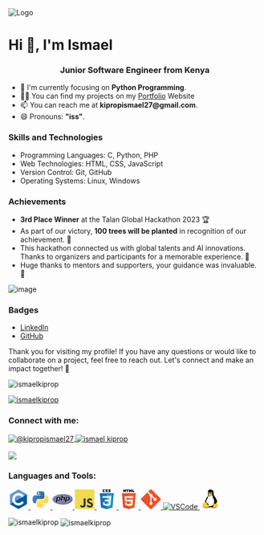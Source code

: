<!DOCTYPE html>
<html>
<head>
    <link rel="stylesheet" href="https://cdnjs.cloudflare.com/ajax/libs/font-awesome/6.0.0-beta3/css/all.min.css">
</head>
<body>
   <img src="https://github.com/IsmaelKiprop/IsmaelKiprop/assets/133222922/18424621-d509-49bc-9923-021501861e83" alt="Logo" width="1280" height="300">
    <h1>Hi 👋, I'm Ismael</h1>
    <h3 align="center">
        <span class="marquee">Junior Software Engineer from Kenya</span>
    </h3>
    <ul>
        <li>🌱 I'm currently focusing on <strong>Python Programming</strong>.</li>
        <li>👨‍💻 You can find my projects on my <a href="https://ismaelkiprop.github.io/my_portfolio/" target="_blank">Portfolio</a> Website</li>
        <li>📫 You can reach me at <strong>kipropismael27@gmail.com</strong>.</li>
        <li>😄 Pronouns: <strong>"iss"</strong>.</li>
    </ul>
    <h3>Skills and Technologies</h3>
    <ul>
        <li>Programming Languages: C, Python, PHP</li>
        <li>Web Technologies: HTML, CSS, JavaScript</li>
        <li>Version Control: Git, GitHub</li>
        <li>Operating Systems: Linux, Windows</li>
    </ul>

<h3>Achievements</h3>
<ul>
    <li><strong>3rd Place Winner</strong> at the Talan Global Hackathon 2023 🏆</li>
    <li>As part of our victory, <strong>100 trees will be planted</strong> in recognition of our achievement. 🌱</li>
    <li>This hackathon connected us with global talents and AI innovations. Thanks to organizers and participants for a memorable experience. 🤖</li>
    <li>Huge thanks to mentors and supporters, your guidance was invaluable. 💪</li>
</ul>

<img width="529" alt="image" src="https://github.com/IsmaelKiprop/IsmaelKiprop/assets/133222922/ee7ceae4-e390-4a6b-88af-fb4afa12fc38">

 
<h3>Badges</h3>
    <ul>
        <li><a class="badge" href="https://ke.linkedin.com/in/ismael-kiprop-11581722b" target="_blank">LinkedIn</a></li>
        <li><a class="badge" href="https://github.com/IsmaelKiprop" target="_blank">GitHub</a></li>
    </ul>
    <p>Thank you for visiting my profile! If you have any questions or would like to collaborate on a project, feel free to reach out. Let's connect and make an impact          together! 🚀</p>
    <p align="left">
        <img src="https://komarev.com/ghpvc/?username=ismaelkiprop&label=Profile%20views&color=0e75b6&style=flat" alt="ismaelkiprop">
    </p>
    <p align="left">
        <a href="https://github.com/ryo-ma/github-profile-trophy">
            <img src="https://github-profile-trophy.vercel.app/?username=ismaelkiprop" alt="ismaelkiprop" />
        </a>
    </p>
    <h3 align="left">Connect with me:</h3>

<p align="left">
        <a href="https://twitter.com/@kipropismael27" target="_blank">
            <img align="center" src="https://raw.githubusercontent.com/rahuldkjain/github-profile-readme-generator/master/src/images/icons/Social/twitter.svg" alt="@kipropismael27" height="30" width="40" />
        </a>
        <a href="https://linkedin.com/in/ismael kiprop" target="_blank">
            <img align="center" src="https://raw.githubusercontent.com/rahuldkjain/github-profile-readme-generator/master/src/images/icons/Social/linked-in-alt.svg" alt="ismael kiprop" height="30" width="40" />
        </a>
</p>

<img align="center" width="400" src="https://github.com/IsmaelKiprop/IsmaelKiprop/assets/133222922/b43aa1b9-be52-4fa4-a1d1-20e7d64fbb83">

<h3 align="left">Languages and Tools:</h3>
<p align="left">
    <a href="https://www.cprogramming.com/" target="_blank" rel="noreferrer">
        <img src="https://raw.githubusercontent.com/devicons/devicon/master/icons/c/c-original.svg" alt="c" width="40" height="40" />
    </a>
    <a href="https://www.python.org/" target="_blank" rel="noreferrer">
        <img src="https://raw.githubusercontent.com/devicons/devicon/master/icons/python/python-original.svg" alt="python" width="40" height="40" />
    </a>
    <a href="https://www.php.net/" target="_blank" rel="noreferrer">
        <img src="https://raw.githubusercontent.com/devicons/devicon/master/icons/php/php-original.svg" alt="php" width="40" height="40" />
    </a>
     <a href="https://developer.mozilla.org/en-US/docs/Web/JavaScript" target="_blank" rel="noreferrer">
        <img src="https://raw.githubusercontent.com/devicons/devicon/master/icons/javascript/javascript-original.svg" alt="JavaScript" width="40" height="40" />
    </a>
    <a href="https://www.w3schools.com/css/" target="_blank" rel="noreferrer">
        <img src="https://raw.githubusercontent.com/devicons/devicon/master/icons/css3/css3-original-wordmark.svg" alt="css3" width="40" height="40" />
    </a>
    <a href="https://www.w3.org/html/" target="_blank" rel="noreferrer">
        <img src="https://raw.githubusercontent.com/devicons/devicon/master/icons/html5/html5-original-wordmark.svg" alt="html5" width="40" height="40" />
    </a>
       <a href="https://git-scm.com/" target="_blank" rel="noreferrer">
        <img src="https://raw.githubusercontent.com/devicons/devicon/master/icons/git/git-original.svg" alt="Git" width="40" height="40" />
    </a> 
    <a href="https://code.visualstudio.com/" target="_blank" rel="noreferrer">
        <img src="https://github.com/IsmaelKiprop/IsmaelKiprop/assets/133222922/bf7fff1f-eb70-43e3-afaa-1a42dc77ea84" alt="VSCode" width="40" height="40" />
    </a> 
    <a href="https://www.linux.org/" target="_blank" rel="noreferrer">
        <img src="https://raw.githubusercontent.com/devicons/devicon/master/icons/linux/linux-original.svg" alt="Linux" width="40" height="40" />
    </a>
   </p>

<p>
        <img align="left" src="https://github-readme-stats.vercel.app/api/top-langs?username=ismaelkiprop&show_icons=true&locale=en&layout=compact" alt="ismaelkiprop">
</p>

<p>&nbsp;<img align="center" src="https://github-readme-stats.vercel.app/api?username=ismaelkiprop&show_icons=true&locale=en" alt="ismaelkiprop"></p>

</body>
</html>
